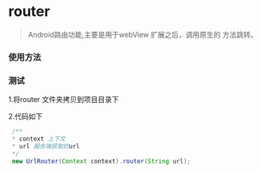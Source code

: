 # router
> Android路由功能,主要是用于webView 扩展之后，调用原生的
方法跳转。

### 使用方法
### 测试

1.将router 文件夹拷贝到项目目录下

2.代码如下
``` java
 /**
 * context 上下文
 * url 服务端获取的url
 */
 new UrlRouter(Context context).router(String url);
```
